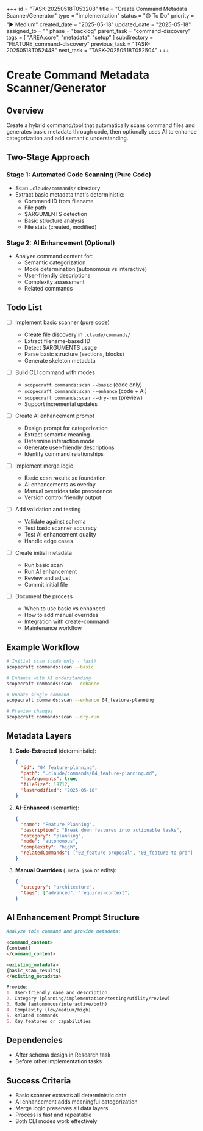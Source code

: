 +++
id = "TASK-20250518T053208"
title = "Create Command Metadata Scanner/Generator"
type = "implementation"
status = "🟡 To Do"
priority = "▶️ Medium"
created_date = "2025-05-18"
updated_date = "2025-05-18"
assigned_to = ""
phase = "backlog"
parent_task = "command-discovery"
tags = [ "AREA:core", "metadata", "setup" ]
subdirectory = "FEATURE_command-discovery"
previous_task = "TASK-20250518T052448"
next_task = "TASK-20250518T052504"
+++

# Create Command Metadata Scanner/Generator

## Overview
Create a hybrid command/tool that automatically scans command files and generates basic metadata through code, then optionally uses AI to enhance categorization and add semantic understanding.

## Two-Stage Approach

### Stage 1: Automated Code Scanning (Pure Code)
- Scan `.claude/commands/` directory
- Extract basic metadata that's deterministic:
  - Command ID from filename
  - File path
  - $ARGUMENTS detection
  - Basic structure analysis
  - File stats (created, modified)

### Stage 2: AI Enhancement (Optional)
- Analyze command content for:
  - Semantic categorization
  - Mode determination (autonomous vs interactive)
  - User-friendly descriptions
  - Complexity assessment
  - Related commands

## Todo List

- [ ] Implement basic scanner (pure code)
  - Create file discovery in `.claude/commands/`
  - Extract filename-based ID
  - Detect $ARGUMENTS usage
  - Parse basic structure (sections, blocks)
  - Generate skeleton metadata
  
- [ ] Build CLI command with modes
  - `scopecraft commands:scan --basic` (code only)
  - `scopecraft commands:scan --enhance` (code + AI)
  - `scopecraft commands:scan --dry-run` (preview)
  - Support incremental updates
  
- [ ] Create AI enhancement prompt
  - Design prompt for categorization
  - Extract semantic meaning
  - Determine interaction mode
  - Generate user-friendly descriptions
  - Identify command relationships
  
- [ ] Implement merge logic
  - Basic scan results as foundation
  - AI enhancements as overlay
  - Manual overrides take precedence
  - Version control friendly output

- [ ] Add validation and testing
  - Validate against schema
  - Test basic scanner accuracy
  - Test AI enhancement quality
  - Handle edge cases

- [ ] Create initial metadata
  - Run basic scan
  - Run AI enhancement
  - Review and adjust
  - Commit initial file

- [ ] Document the process
  - When to use basic vs enhanced
  - How to add manual overrides
  - Integration with create-command
  - Maintenance workflow

## Example Workflow

```bash
# Initial scan (code only - fast)
scopecraft commands:scan --basic

# Enhance with AI understanding
scopecraft commands:scan --enhance

# Update single command
scopecraft commands:scan --enhance 04_feature-planning

# Preview changes
scopecraft commands:scan --dry-run
```

## Metadata Layers

1. **Code-Extracted** (deterministic):
   ```json
   {
     "id": "04_feature-planning",
     "path": ".claude/commands/04_feature-planning.md",
     "hasArguments": true,
     "fileSize": 19712,
     "lastModified": "2025-05-18"
   }
   ```

2. **AI-Enhanced** (semantic):
   ```json
   {
     "name": "Feature Planning",
     "description": "Break down features into actionable tasks",
     "category": "planning",
     "mode": "autonomous",
     "complexity": "high",
     "relatedCommands": ["02_feature-proposal", "03_feature-to-prd"]
   }
   ```

3. **Manual Overrides** (`.meta.json` or edits):
   ```json
   {
     "category": "architecture",
     "tags": ["advanced", "requires-context"]
   }
   ```

## AI Enhancement Prompt Structure

```markdown
Analyze this command and provide metadata:

<command_content>
{content}
</command_content>

<existing_metadata>
{basic_scan_results}
</existing_metadata>

Provide:
1. User-friendly name and description
2. Category (planning/implementation/testing/utility/review)
3. Mode (autonomous/interactive/both)
4. Complexity (low/medium/high)
5. Related commands
6. Key features or capabilities
```

## Dependencies
- After schema design in Research task
- Before other implementation tasks

## Success Criteria
- Basic scanner extracts all deterministic data
- AI enhancement adds meaningful categorization
- Merge logic preserves all data layers
- Process is fast and repeatable
- Both CLI modes work effectively
